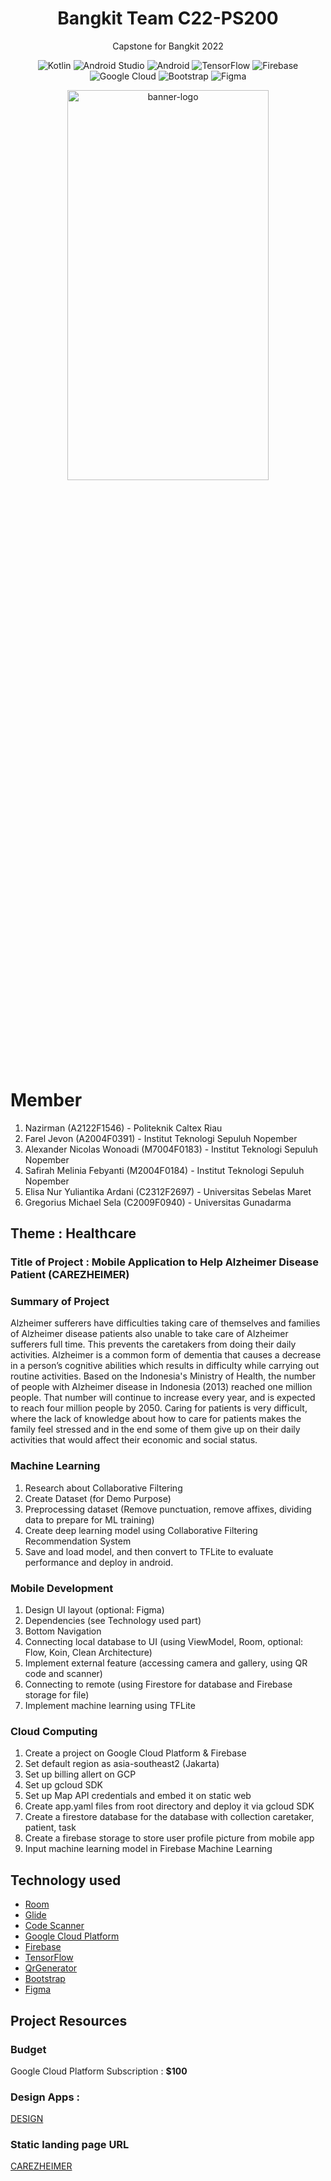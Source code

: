 <h1 align="center">
Bangkit Team C22-PS200
</h1>
<p align="center">
Capstone for Bangkit 2022
</p>

<p align="center">
<img alt="Kotlin" src="https://img.shields.io/badge/Kotlin-4.3.1-blue?logo=kotlin">
<img alt="Android Studio" src="https://img.shields.io/badge/Android%20Studio-4.1.2-green?logo=android-studio">
<img alt="Android" src="https://img.shields.io/badge/Android-3DDC84?logo=android&logoColor=white">
<img alt="TensorFlow" src="https://badges.aleen42.com/src/tensorflow.svg">
<img alt="Firebase" src="https://img.shields.io/badge/firebase-%23039BE5.svg?logo=firebase"/>
<img alt="Google Cloud" src="https://img.shields.io/badge/-Google%20Cloud-FFFFFF?logo=google-cloud&style=plastic"/>
<img alt="Bootstrap" src="https://img.shields.io/badge/-Bootstrap-FFC300?logo=bootstrap&style=plastic"/>
<img alt="Figma" src="https://img.shields.io/badge/Figma-645803?logo=figma&style=plastic"/>
</p>

<p align="center">
  <img src="https://i.ibb.co/7VWy4kK/banner-logo.png" alt="banner-logo" border="0" width="80%" height="40%">
</p>

# Member
1. Nazirman (A2122F1546) - Politeknik Caltex Riau
2. Farel Jevon (A2004F0391) - Institut Teknologi Sepuluh Nopember
3. Alexander Nicolas Wonoadi (M7004F0183) - Institut Teknologi Sepuluh Nopember
4. Safirah Melinia Febyanti (M2004F0184) - Institut Teknologi Sepuluh Nopember
5. Elisa Nur Yuliantika Ardani (C2312F2697) - Universitas Sebelas Maret
6. Gregorius Michael Sela (C2009F0940) - Universitas Gunadarma

## Theme : Healthcare
### Title of Project : Mobile Application to Help Alzheimer Disease Patient (CAREZHEIMER)

### Summary of Project
Alzheimer sufferers have difficulties taking care of themselves and families of Alzheimer disease patients also unable to take care of Alzheimer sufferers full time. This prevents the caretakers from doing their daily activities. Alzheimer is a common form of dementia that causes a decrease in a person’s cognitive abilities which results in difficulty while carrying out routine activities. Based on the Indonesia's Ministry of Health, the number of people with Alzheimer disease in Indonesia (2013) reached one million people. That number will continue to increase every year, and is expected to reach four million people by 2050. Caring for patients is very difficult, where the lack of knowledge about how to care for patients makes the family feel stressed and in the end some of them give up on their daily activities that would affect their economic and social status. 

### Machine Learning
1. Research about Collaborative Filtering
2. Create Dataset (for Demo Purpose)
3. Preprocessing dataset (Remove punctuation, remove affixes, dividing data to prepare for ML training)
4. Create deep learning model using Collaborative Filtering Recommendation System
5. Save and load model, and then convert to TFLite to evaluate performance and deploy in android.

### Mobile Development
1. Design UI layout (optional: Figma)
2. Dependencies (see Technology used part)
3. Bottom Navigation
4. Connecting local database to UI (using ViewModel, Room, optional: Flow, Koin, Clean Architecture)
5. Implement external feature (accessing camera and gallery, using QR code and scanner)
6. Connecting to remote (using Firestore for database and Firebase storage for file)
7. Implement machine learning using TFLite

### Cloud Computing
1. Create a project on Google Cloud Platform & Firebase 
2. Set default region as asia-southeast2 (Jakarta)
3. Set up billing allert on GCP
4. Set up gcloud SDK
5. Set up Map API credentials and embed it on static web
6. Create app.yaml files from root directory and deploy it via gcloud SDK
7. Create a firestore database for the database with collection caretaker, patient, task
8. Create a firebase storage to store user profile picture from mobile app
9. Input machine learning model in Firebase Machine Learning

## Technology used

- [Room](https://developer.android.com/jetpack/androidx/releases/room)
- [Glide](https://github.com/bumptech/glide)
- [Code Scanner](https://github.com/yuriy-budiyev/code-scanner)
- [Google Cloud Platform](https://cloud.google.com/gcp)
- [Firebase](https://firebase.google.com)
- [TensorFlow](https://www.tensorflow.org/lite/guide/android)
- [QrGenerator](https://github.com/androidmads/QRGenerator)
- [Bootstrap](https://bootstrapstudio.io)
- [Figma](https://www.figma.com)

## Project Resources
### Budget
Google Cloud Platform Subscription : **$100**

### Design Apps :
[DESIGN](https://www.figma.com/file/7z7Y3YQdNuTdANBJEX8byp/Alzheimer-Project-Capstone?node-id=0%3A1)

### Static landing page URL

[CAREZHEIMER](https://carezheimer.et.r.appspot.com/#about)
